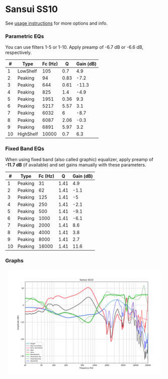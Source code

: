 # Sansui SS10
See [usage instructions](https://github.com/jaakkopasanen/AutoEq#usage) for more options and info.

### Parametric EQs
You can use filters 1-5 or 1-10. Apply preamp of -6.7 dB or -6.6 dB, respectively.

|   # | Type      |   Fc (Hz) |    Q |   Gain (dB) |
|-----|-----------|-----------|------|-------------|
|   1 | LowShelf  |       105 | 0.7  |         4.9 |
|   2 | Peaking   |        94 | 0.83 |        -7.2 |
|   3 | Peaking   |       644 | 0.61 |       -11.3 |
|   4 | Peaking   |       825 | 1.4  |        -4.9 |
|   5 | Peaking   |      1951 | 0.36 |         9.3 |
|   6 | Peaking   |      5217 | 5.57 |         3.1 |
|   7 | Peaking   |      6032 | 6    |        -8.7 |
|   8 | Peaking   |      6087 | 2.06 |        -0.3 |
|   9 | Peaking   |      6891 | 5.97 |         3.2 |
|  10 | HighShelf |     10000 | 0.7  |         6.3 |

### Fixed Band EQs
When using fixed band (also called graphic) equalizer, apply preamp of **-11.7 dB** (if available) and set gains manually with these parameters.

|   # | Type    |   Fc (Hz) |    Q |   Gain (dB) |
|-----|---------|-----------|------|-------------|
|   1 | Peaking |        31 | 1.41 |         4.9 |
|   2 | Peaking |        62 | 1.41 |        -1.1 |
|   3 | Peaking |       125 | 1.41 |        -5   |
|   4 | Peaking |       250 | 1.41 |        -2.1 |
|   5 | Peaking |       500 | 1.41 |        -9.1 |
|   6 | Peaking |      1000 | 1.41 |        -6.1 |
|   7 | Peaking |      2000 | 1.41 |         8.6 |
|   8 | Peaking |      4000 | 1.41 |         3.8 |
|   9 | Peaking |      8000 | 1.41 |         2.7 |
|  10 | Peaking |     16000 | 1.41 |        11.6 |

### Graphs
![](./Sansui%20SS10.png)

